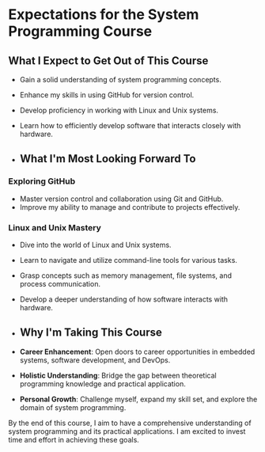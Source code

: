 # Expectations for the System Programming Course

## What I Expect to Get Out of This Course

- Gain a solid understanding of system programming concepts.
- Enhance my skills in using GitHub for version control.
- Develop proficiency in working with Linux and Unix systems.
- Learn how to efficiently develop software that interacts closely with hardware.

- ## What I'm Most Looking Forward To

### Exploring GitHub
- Master version control and collaboration using Git and GitHub.
- Improve my ability to manage and contribute to projects effectively.

### Linux and Unix Mastery
- Dive into the world of Linux and Unix systems.
- Learn to navigate and utilize command-line tools for various tasks.
- Grasp concepts such as memory management, file systems, and process communication.
- Develop a deeper understanding of how software interacts with hardware.

- ## Why I'm Taking This Course

- **Career Enhancement**: Open doors to career opportunities in embedded systems, software development, and DevOps.
- **Holistic Understanding**: Bridge the gap between theoretical programming knowledge and practical application.
- **Personal Growth**: Challenge myself, expand my skill set, and explore the domain of system programming.

By the end of this course, I aim to have a comprehensive understanding of system programming and its practical applications. I am excited to invest time and effort in achieving these goals.
